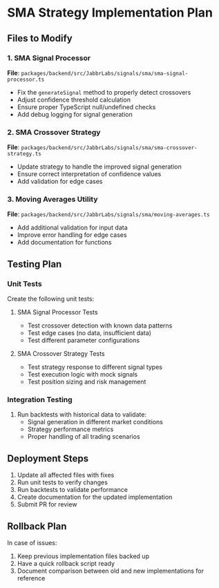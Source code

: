 # SMA Strategy Implementation Plan

## Files to Modify

### 1. SMA Signal Processor

**File**: `packages/backend/src/JabbrLabs/signals/sma/sma-signal-processor.ts`

- Fix the `generateSignal` method to properly detect crossovers
- Adjust confidence threshold calculation
- Ensure proper TypeScript null/undefined checks
- Add debug logging for signal generation

### 2. SMA Crossover Strategy

**File**: `packages/backend/src/JabbrLabs/signals/sma/sma-crossover-strategy.ts`

- Update strategy to handle the improved signal generation
- Ensure correct interpretation of confidence values
- Add validation for edge cases

### 3. Moving Averages Utility

**File**: `packages/backend/src/JabbrLabs/signals/sma/moving-averages.ts`

- Add additional validation for input data
- Improve error handling for edge cases
- Add documentation for functions

## Testing Plan

### Unit Tests

Create the following unit tests:

1. SMA Signal Processor Tests
   - Test crossover detection with known data patterns
   - Test edge cases (no data, insufficient data)
   - Test different parameter configurations

2. SMA Crossover Strategy Tests
   - Test strategy response to different signal types
   - Test execution logic with mock signals
   - Test position sizing and risk management

### Integration Testing

1. Run backtests with historical data to validate:
   - Signal generation in different market conditions
   - Strategy performance metrics
   - Proper handling of all trading scenarios

## Deployment Steps

1. Update all affected files with fixes
2. Run unit tests to verify changes
3. Run backtests to validate performance
4. Create documentation for the updated implementation
5. Submit PR for review

## Rollback Plan

In case of issues:

1. Keep previous implementation files backed up
2. Have a quick rollback script ready
3. Document comparison between old and new implementations for reference
